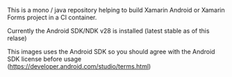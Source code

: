 This is a mono / java repository helping to build Xamarin Android or Xamarin Forms project
in a CI container.

Currently the Android SDK/NDK v28 is installed (latest stable as of this relase)

This images uses the Android SDK so you should agree with the Android SDK license 
before usage (https://developer.android.com/studio/terms.html)
